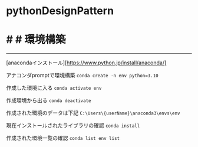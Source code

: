# pythonDesignPattern

# # # 環境構築
---
[anacondaインストール][https://www.python.jp/install/anaconda/]

アナコンダpromptで環境構築
`conda create -n env python=3.10`

作成した環境に入る
`conda activate env`

作成環境から出る
`conda deactivate`

作成された環境のデータは下記
`C:\Users\{userName}\anaconda3\envs\env`

現在インストールされたライブラリの確認
`conda install`

作成された環境一覧の確認
`conda list env list`

